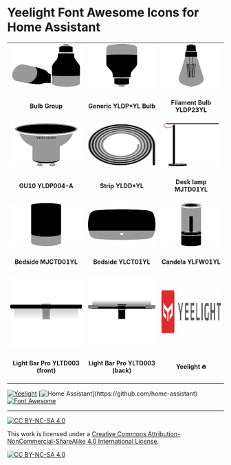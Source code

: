 # Yeelight Font Awesome Icons for Home Assistant

<table>
  <tr>
    <td align="center"><a href="./icons/yeelight-group.svg"><img src="./icons/yeelight-group.svg" width="400" height="100" alt="bulb"></a></td>
    <td align="center"><a href="./icons/yeelight-bulb.svg"><img src="./icons/yeelight-bulb.svg" width="400" height="100" alt="bulb"></a></td>    
    <td align="center"><a href="./icons/yeelight-filament.svg"><img src="./icons/yeelight-filament.svg" width="400" height="100" alt="filament"></a></td>
  </tr>
  <tr>
    <td align="center"><h4>Bulb Group</h4></td>
    <td align="center"><h4>Generic YLDP*YL Bulb</h4></td>
    <td align="center"><h4>Filament Bulb YLDP23YL</h4></td>
  </tr>
  <tr>
    <td align="center"><a href="./icons/yeelight-gu10.svg"><img src="./icons/yeelight-gu10.svg" width="200" height="100" alt="gu10"></a></td>
    <td align="center"><a href="./icons/yeelight-strip.svg"><img src="./icons/yeelight-strip.svg" width="200" height="100" alt="strip"></a></td>
    <td align="center"><a href="./icons/yeelight-desk.svg"><img src="./icons/yeelight-desk.svg" width="200" height="100" alt="desk"></a></td>
  </tr>
  <tr>
    <td align="center"><h4>GU10 YLDP004-A</h4></td>
    <td align="center"><h4>Strip YLDD*YL</h4></td>
    <td align="center"><h4>Desk lamp MJTD01YL</h4></td>
  </tr>
  <tr>
    <td align="center"><a href="./icons/yeelight-bedside-2.svg"><img src="./icons/yeelight-bedside-2.svg" width="200" height="100" alt="bedside-2"></a></td>
    <td align="center"><a href="./icons/yeelight-bedside-d2.svg"><img src="./icons/yeelight-bedside-d2.svg" width="200" height="100" alt="bedside-d2"></a></td>
    <td align="center"><a href="./icons/yeelight-candela.svg"><img src="./icons/yeelight-candela.svg" width="200" height="100" alt="candela"></a></td>
  </tr>
  <tr>
    <td align="center"><h4>Bedside MJCTD01YL</h4></td>
    <td align="center"><h4>Bedside YLCT01YL</h4></td>
    <td align="center"><h4>Candela YLFW01YL</h4></td>
  </tr>
  <tr>
    <td align="center"><a href="./icons/yeelight-bar-front.svg"><img src="./icons/yeelight-bar-front.svg" alt="bar-front"></a></td>
    <td align="center"><a href="./icons/yeelight-bar-back.svg"><img src="./icons/yeelight-bar-back.svg" alt="bar-front"></a></td>
    <td align="center"><a href="https://github.com/velijv/yeelight-font-awesome-icons"><img src="./icons/yeelight.svg" width="200" height="100" alt="Yeelight"></a></td>
  </tr>  
  <tr>
    <td align="center"><h4>Light Bar Pro YLTD003 (front)</h4></td>
    <td align="center"><h4>Light Bar Pro YLTD003 (back)</h4></td>
    <td align="center"><h4>Yeelight 🔥</h4></td>
  </tr>  
</table>



[![Yeelight](https://img.shields.io/badge/yee-light-success.svg?logo=data%3Aimage%2Fsvg%2Bxml%3Bbase64%2CPHN2ZyB3aWR0aD0iMzYiIGhlaWdodD0iMjAiIHZpZXdCb3g9IjAgMCAzNiAyMCIgZmlsbD0ibm9uZSIgeG1sbnM9Imh0dHA6Ly93d3cudzMub3JnLzIwMDAvc3ZnIj4KPHBhdGggZD0iTTI0LjE1MTcgMTMuNjkyNlYxOC40MDMyTDM1LjMyOTMgMTQuMTMxN1YwTDE3LjY0NDcgNi43NDY1MUwxNy42MDQ4IDYuNzA2NTlMMCAwVjE0LjEzMTdMMTEuMTc3NiAxOC40MDMyVjEzLjY5MjZMNC40MzExNCAxMS4wOTc4VjYuNDI3MTVMMTUuNDQ5MSAxMC42MTg4VjIwSDE5Ljg4MDJWMTAuNjE4OEwzMC44OTgyIDYuNDI3MTVWMTEuMDk3OEwyNC4xNTE3IDEzLjY5MjZaIiBmaWxsPSJ3aGl0ZSIvPgo8L3N2Zz4K&logoColor=fff&labelColor=DF2B2F&style=flat&color=5A5B5B
)](https://github.com/topics/yeelight)
[![Home Assistant](https://img.shields.io/badge/Home-Assistant-000?logo=HomeAssistant&logoColor=fff&labelColor=41BDF5&style=flat&color=rgba(108,204,247,1))](https://github.com/home-assistant)
[![Font Awesome](https://img.shields.io/badge/Font-Awesome-000?logo=FontAwesome&logoColor=fff&labelColor=538dd7&style=flat&color=183153)](https://github.com/home-assistant)

*** 

[![CC BY-NC-SA 4.0][cc-by-nc-sa-shield]][cc-by-nc-sa]

This work is licensed under a
[Creative Commons Attribution-NonCommercial-ShareAlike 4.0 International License][cc-by-nc-sa].

[![CC BY-NC-SA 4.0][cc-by-nc-sa-image]][cc-by-nc-sa]

[cc-by-nc-sa]: http://creativecommons.org/licenses/by-nc-sa/4.0/
[cc-by-nc-sa-image]: https://licensebuttons.net/l/by-nc-sa/4.0/88x31.png
[cc-by-nc-sa-shield]: https://img.shields.io/badge/License-CC%20BY--NC--SA%204.0-lightgrey.svg
